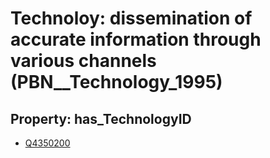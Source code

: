 # Technoloy: __dissemination of accurate information through various channels__ (PBN__Technology_1995)

## Property: has_TechnologyID

* [Q4350200](Q4350200)

